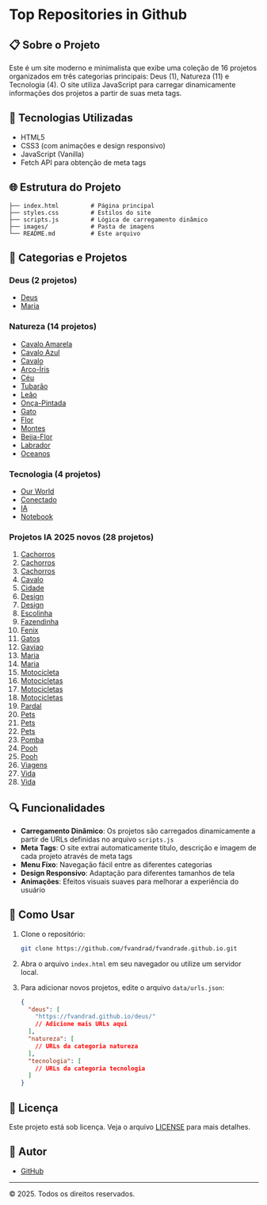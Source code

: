 # Top Repositories in Github

## 📋 Sobre o Projeto

Este é um site moderno e minimalista que exibe uma coleção de 16 projetos organizados em três categorias principais: Deus (1), Natureza (11) e Tecnologia (4). O site utiliza JavaScript para carregar dinamicamente informações dos projetos a partir de suas meta tags.

## 🚀 Tecnologias Utilizadas

- HTML5
- CSS3 (com animações e design responsivo)
- JavaScript (Vanilla)
- Fetch API para obtenção de meta tags

## 🌐 Estrutura do Projeto

```
├── index.html         # Página principal
├── styles.css         # Estilos do site
├── scripts.js         # Lógica de carregamento dinâmico
├── images/            # Pasta de imagens
└── README.md          # Este arquivo
```


## 📂 Categorias e Projetos

### Deus (2 projetos)

- [Deus](https://fvandrad.github.io/deus/)
- [Maria](https://fvandrad.github.io/maria/)

### Natureza (14 projetos)

- [Cavalo Amarela](https://fvandrad.github.io/cavalo-amarela/)
- [Cavalo Azul](https://fvandrad.github.io/cavalo-azul)
- [Cavalo](https://fvandrad.github.io/cavalo/)
- [Arco-Íris](https://fvandrad.github.io/arco-iris/)
- [Céu](https://fvandrad.github.io/ceu/)
- [Tubarão](https://fvandrad.github.io/tubarao/)
- [Leão](https://fvandrad.github.io/leao/)
- [Onça-Pintada](https://fvandrad.github.io/onca-pintada/)
- [Gato](https://fvandrad.github.io/gato/)
- [Flor](https://fvandrad.github.io/flor/)
- [Montes](https://fvandrad.github.io/montes/)
- [Beija-Flor](https://fvandrad.github.io/beija-flor/)
- [Labrador](https://fvandrad.github.io/labrador/)
- [Oceanos](https://fvandrad.github.io/oceanos/)


### Tecnologia (4 projetos)

- [Our World](https://fvandrad.github.io/ourworld/)
- [Conectado](https://fvandrad.github.io/conectado/)
- [IA](https://fvandrad.github.io/ia/)
- [Notebook](https://fvandrad.github.io/notebook/)



### Projetos IA 2025 novos (28 projetos)

1. [Cachorros](https://fvandrad.github.io/ia2025/cachorros-chatgpt-gpt5.html)
2. [Cachorros](https://fvandrad.github.io/ia2025/cachorros-copilot-gpt5.html)
3. [Cachorros](https://fvandrad.github.io/ia2025/cachorros-gemini-gemeni25pro.html)
4. [Cavalo](https://fvandrad.github.io/ia2025/cavalo-fogo-copilot-gpt5.html)
5. [Cidade](https://fvandrad.github.io/ia2025/cidade-chatgpt-gpt5.html)
6. [Design](https://fvandrad.github.io/ia2025/design-chatgpt-gpt5-gemini25flash-1.html)
7. [Design](https://fvandrad.github.io/ia2025/design-chatgpt-gpt5-gemini25flash.html)
8. [Escolinha](https://fvandrad.github.io/ia2025/escolinha-copilot-gpt5.html)
9. [Fazendinha](https://fvandrad.github.io/ia2025/fazendinha-copilot-gpt5.html)
10. [Fenix](https://fvandrad.github.io/ia2025/fenix-cursor-gpt5.html)
11. [Gatos](https://fvandrad.github.io/ia2025/gatos-chatgpt-gemini.html)
12. [Gaviao](https://fvandrad.github.io/ia2025/gaviao-copilot-gpt5.html)
13. [Maria](https://fvandrad.github.io/ia2025/maria-cursor-gpt5.html)
14. [Maria](https://fvandrad.github.io/ia2025/maria-qwen-ai.html)
15. [Motocicleta](https://fvandrad.github.io/ia2025/motocicleta-cursor-gpt5.html)
16. [Motocicletas](https://fvandrad.github.io/ia2025/motocicletas-chatgpt-gpt5.html)
17. [Motocicletas](https://fvandrad.github.io/ia2025/motocicletas-copilot-gpt5.html)
18. [Motocicletas](https://fvandrad.github.io/ia2025/motocicletas-gemini-25pro.html)
19. [Pardal](https://fvandrad.github.io/ia2025/pardal-copilot-gpt5.html)
20. [Pets](https://fvandrad.github.io/ia2025/pets-chatgpt-gpt5.html)
21. [Pets](https://fvandrad.github.io/ia2025/pets-copilot-gpt5.html)
22. [Pets](https://fvandrad.github.io/ia2025/pets-gemini-25pro.html)
23. [Pomba](https://fvandrad.github.io/ia2025/pomba-copilot-gpt5.html)
24. [Pooh](https://fvandrad.github.io/ia2025/pooh-copilot-gpt5-1.html)
25. [Pooh](https://fvandrad.github.io/ia2025/pooh-copilot-gpt5.html)
26. [Viagens](https://fvandrad.github.io/ia2025/viagens-chatgpt-gpt5-gemini25flash.html)
27. [Vida](https://fvandrad.github.io/ia2025/vida-chatgpt-gpt5.html)
28. [Vida](https://fvandrad.github.io/ia2025/vida-cursor-gpt5.html)

## 🔍 Funcionalidades

- **Carregamento Dinâmico**: Os projetos são carregados dinamicamente a partir de URLs definidas no arquivo `scripts.js`
- **Meta Tags**: O site extrai automaticamente título, descrição e imagem de cada projeto através de meta tags
- **Menu Fixo**: Navegação fácil entre as diferentes categorias
- **Design Responsivo**: Adaptação para diferentes tamanhos de tela
- **Animações**: Efeitos visuais suaves para melhorar a experiência do usuário

## 🚀 Como Usar

1. Clone o repositório:
   ```bash
   git clone https://github.com/fvandrad/fvandrade.github.io.git
   ```

2. Abra o arquivo `index.html` em seu navegador ou utilize um servidor local.

3. Para adicionar novos projetos, edite o arquivo `data/urls.json`:
   ```json
   {
     "deus": [
       "https://fvandrad.github.io/deus/"
       // Adicione mais URLs aqui
     ],
     "natureza": [
       // URLs da categoria natureza
     ],
     "tecnologia": [
       // URLs da categoria tecnologia
     ]
   }
   ```

## 📝 Licença

Este projeto está sob licença. Veja o arquivo [LICENSE](LICENSE) para mais detalhes.

## 👤 Autor

- [GitHub](https://github.com/fvandrad)

---

© 2025. Todos os direitos reservados.
